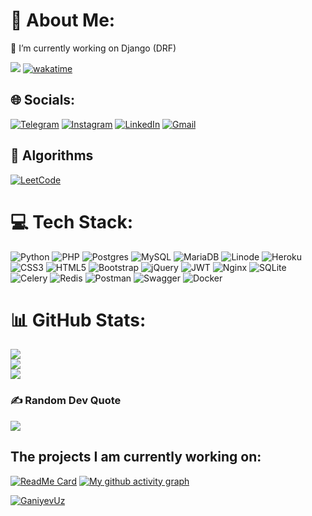 # 💫 About Me:
🔭 I’m currently working on Django (DRF)


[![](https://visitcount.itsvg.in/api?id=ganiyevuz&icon=1&color=1)](https://visitcount.itsvg.in) [![wakatime](https://wakatime.com/badge/user/db09ea1e-a9cf-4643-a860-074ea73193d3.svg)](https://wakatime.com/@000c077a-1c2c-49e3-a8de-257586c33f00)

## 🌐 Socials:
[![Telegram](https://img.shields.io/badge/Telegram-%231DA1F2.svg?logo=Telegram&logoColor=white)](https://facebook.com/djangochi) [![Instagram](https://img.shields.io/badge/Instagram-%23E4405F.svg?logo=Instagram&logoColor=white)](https://instagram.com/ganiyevuz) [![LinkedIn](https://img.shields.io/badge/LinkedIn-%230077B5.svg?logo=linkedin&logoColor=white)](https://linkedin.com/in/ganiyevuz)  [![Gmail](https://img.shields.io/badge/ganiyevuzb@gmail.com-%230077B5.svg?logo=google&logoColor=white)]()
## 🧮 Algorithms
[![LeetCode](https://img.shields.io/badge/LeetCode-%231DA1F2.svg?logo=leetcode&logoColor=ffdd54)](https://leetcode.com/ganiyevuz)

# 💻 Tech Stack:
![Python](https://img.shields.io/badge/python-3670A0?style=flat&logo=python&logoColor=ffdd54) ![PHP](https://img.shields.io/badge/php-%23777BB4.svg?style=flat&logo=php&logoColor=white) ![Postgres](https://img.shields.io/badge/postgres-%23316192.svg?style=flat&logo=postgresql&logoColor=white) ![MySQL](https://img.shields.io/badge/mysql-%2300f.svg?style=flat&logo=mysql&logoColor=white)  ![MariaDB](https://img.shields.io/badge/MariaDB-003545?style=flat&logo=mariadb&logoColor=white)     ![Linode](https://img.shields.io/badge/linode-%23009639.svg?style=flat&logo=linode&logoColor=black)   ![Heroku](https://img.shields.io/badge/heroku-%23430098.svg?style=flat&logo=heroku&logoColor=white) ![CSS3](https://img.shields.io/badge/css3-%231572B6.svg?style=flat&logo=css3&logoColor=white) ![HTML5](https://img.shields.io/badge/html5-%23E34F26.svg?style=flat&logo=html5&logoColor=white) ![Bootstrap](https://img.shields.io/badge/bootstrap-%23563D7C.svg?style=flat&logo=bootstrap&logoColor=white)  ![jQuery](https://img.shields.io/badge/jquery-%230769AD.svg?style=flat&logo=jquery&logoColor=white) ![JWT](https://img.shields.io/badge/JWT-black?style=flat&logo=JSON%20web%20tokens)   ![Nginx](https://img.shields.io/badge/nginx-%23009639.svg?style=flat&logo=nginx&logoColor=white)  ![SQLite](https://img.shields.io/badge/sqlite-%2307405e.svg?style=flat&logo=sqlite&logoColor=white) ![Celery](https://img.shields.io/badge/celery-%23Clojure.svg?style=flat&logo=Celery&logoColor=Green) ![Redis](https://img.shields.io/badge/redis-%23DD0031.svg?style=flat&logo=redis&logoColor=white)  ![Postman](https://img.shields.io/badge/Postman-FF6C37?style=flat&logo=postman&logoColor=white) ![Swagger](https://img.shields.io/badge/-Swagger-%23Clojure?style=flat&logo=swagger&logoColor=white) ![Docker](https://img.shields.io/badge/docker-%230db7ed.svg?style=flat&logo=docker&logoColor=white)

# 📊 GitHub Stats:
![](https://github-readme-stats.vercel.app/api?username=GaniyevUz&theme=tokyonight&hide_border=true&include_all_commits=true&count_private=true)<br/>
![](https://github-readme-streak-stats.herokuapp.com/?user=GaniyevUz&theme=tokyonight&hide_border=true)<br/>
![](https://github-readme-stats.vercel.app/api/top-langs/?username=GaniyevUz&theme=tokyonight&hide_border=true&include_all_commits=true&count_private=true&layout=compact)

### ✍️ Random Dev Quote
![](https://quotes-github-readme.vercel.app/api?type=horizontal&theme=radical)
## The projects I am currently working on:
  
[![ReadMe Card](https://github-readme-stats.vercel.app/api/pin/?username=ganiyevuz&repo=django-blog&theme=radical)](https://github.com/ganiyevuz/django-blog)
[![My github activity graph](https://github-readme-activity-graph.cyclic.app/graph?username=ganiyevuz&bg_color=ffffff&color=9e4c98&line=f000e0&point=403d3d&area=true&hide_border=true)](https://github.com/ashutosh00710/github-readme-activity-graph)

<a href="https://github.com/ganiyevuz">
<img src="https://github-profile-trophy.vercel.app/?username=ganiyevuz&theme=radical" alt="GaniyevUz" /></a>
</p>

